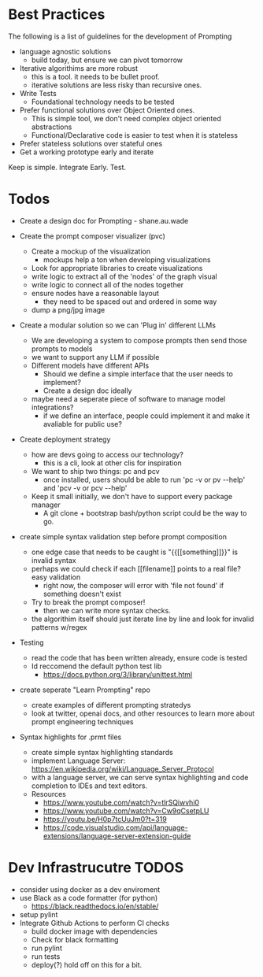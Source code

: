 # Best Practices

The following is a list of guidelines for the development of Prompting

- language agnostic solutions
    - build today, but ensure we can pivot tomorrow
- Iterative algorithims are more robust
    - this is a tool. it needs to be bullet proof.
    - iterative solutions are less risky than recursive ones.
- Write Tests
    - Foundational technology needs to be tested
- Prefer functional solutions over Object Oriented ones.
    - This is simple tool, we don't need complex object oriented abstractions
    - Functional/Declarative code is easier to test when it is stateless
- Prefer stateless solutions over stateful ones
- Get a working prototype early and iterate

Keep is simple. Integrate Early. Test.


# Todos

- Create a design doc for Prompting - shane.au.wade

- Create the prompt composer visualizer (pvc)
    - Create a mockup of the visualization
        - mockups help a ton when developing visualizations
    - Look for appropriate libraries to create visualizations
    - write logic to extract all of the 'nodes' of the graph visual
    - write logic to connect all of the nodes together
    - ensure nodes have a reasonable layout
        - they need to be spaced out and ordered in some way
    - dump a png/jpg image

- Create a modular solution so we can 'Plug in' different LLMs
    - We are developing a system to compose prompts then send those prompts to models
    - we want to support any LLM if possible
    - Different models have different APIs
        - Should we define a simple interface that the user needs to implement?
        - Create a design doc ideally
    - maybe need a seperate piece of software to manage model integrations?
        - if we define an interface, people could implement it and make it avaliable for public use?

- Create deployment strategy
    - how are devs going to access our technology?
        - this is a cli, look at other clis for inspiration
    - We want to ship two things: pc and pcv
        - once installed, users should be able to run 'pc -v or pv --help' and 'pcv -v or pcv --help'
    - Keep it small initially, we don't have to support every package manager
        - A git clone + bootstrap bash/python script could be the way to go.

- create simple syntax validation step before prompt composition
    - one edge case that needs to be caught is "{{[[something]]}}" is invalid syntax
    - perhaps we could check if each [[filename]] points to a real file? easy validation
        - right now, the composer will error with 'file not found' if something doesn't exist
    - Try to break the prompt composer!
        - then we can write more syntax checks.
    - the algorithim itself should just iterate line by line and look for invalid patterns w/regex

- Testing
    - read the code that has been written already, ensure code is tested
    - Id reccomend the default python test lib
        - https://docs.python.org/3/library/unittest.html

- create seperate "Learn Prompting" repo
    - create examples of different prompting stratedys
    - look at twitter, openai docs, and other resources to learn more about prompt engineering techniques

- Syntax highlights for .prmt files
    - create simple syntax highlighting standards
    - implement Language Server: https://en.wikipedia.org/wiki/Language_Server_Protocol
    - with a language server, we can serve syntax highlighting and code completion to IDEs and text editors.
    - Resources
        - https://www.youtube.com/watch?v=tlrSQiwvhi0
        - https://www.youtube.com/watch?v=Cw9qCsetpLU
        - https://youtu.be/H0p7tcUuJm0?t=319
        - https://code.visualstudio.com/api/language-extensions/language-server-extension-guide



# Dev Infrastrucutre TODOS

- consider using docker as a dev enviroment
- use Black as a code formatter (for python)
    - https://black.readthedocs.io/en/stable/
- setup pylint
- Integrate Github Actions to perform CI checks
    - build docker image with dependencies
    - Check for black formatting
    - run pylint
    - run tests
    - deploy(?) hold off on this for a bit.
